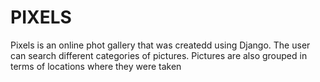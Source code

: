 # PIXELS

Pixels is an online phot gallery that was createdd using Django. The user can search  different categories of pictures. Pictures are also grouped in terms of locations where they were taken

